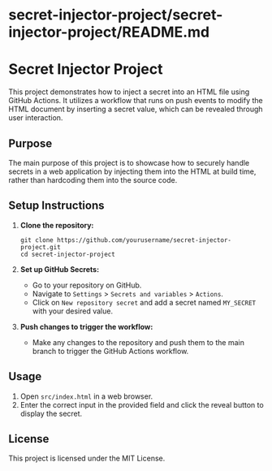# secret-injector-project/secret-injector-project/README.md

# Secret Injector Project

This project demonstrates how to inject a secret into an HTML file using GitHub Actions. It utilizes a workflow that runs on push events to modify the HTML document by inserting a secret value, which can be revealed through user interaction.

## Purpose

The main purpose of this project is to showcase how to securely handle secrets in a web application by injecting them into the HTML at build time, rather than hardcoding them into the source code.

## Setup Instructions

1. **Clone the repository:**
   ```
   git clone https://github.com/yourusername/secret-injector-project.git
   cd secret-injector-project
   ```

2. **Set up GitHub Secrets:**
   - Go to your repository on GitHub.
   - Navigate to `Settings` > `Secrets and variables` > `Actions`.
   - Click on `New repository secret` and add a secret named `MY_SECRET` with your desired value.

3. **Push changes to trigger the workflow:**
   - Make any changes to the repository and push them to the main branch to trigger the GitHub Actions workflow.

## Usage

1. Open `src/index.html` in a web browser.
2. Enter the correct input in the provided field and click the reveal button to display the secret.

## License

This project is licensed under the MIT License.